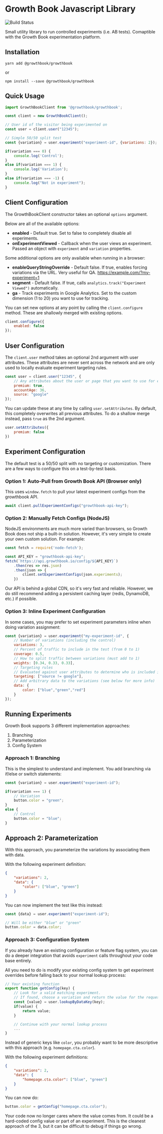 # Growth Book Javascript Library

![Build Status](https://github.com/growthbook/growthbook-js/workflows/Build/badge.svg)

Small utility library to run controlled experiments (i.e. AB tests). Comaptible with the Growth Book experimentation platform.

## Installation

`yarn add @growthbook/growthbook` 

or 

`npm install --save @growthbook/growthbook`

## Quick Usage

```js
import GrowthBookClient from '@growthbook/growthbook';

const client = new GrowthBookClient();

// User id of the visitor being experimented on
const user = client.user("12345");

// Simple 50/50 split test
const {variation} = user.experiment("experiment-id", {variations: 2});

if(variation === 0) {
    console.log('Control');
}
else if(variation === 1) {
    console.log('Variation');
}
else if(variation === -1) {
    console.log("Not in experiment");
}
```

## Client Configuration

The GrowthBookClient constructor takes an optional `options` argument.

Below are all of the available options:

-  **enabled** - Default true. Set to false to completely disable all experiments.
-  **onExperimentViewed** - Callback when the user views an experiment. Passed an object with `experiment` and `variation` properties.

Some additional options are only available when running in a browser:

-  **enableQueryStringOverride** - Default false.  If true, enables forcing variations via the URL.  Very useful for QA.  https://example.com/?my-experiment=1
-  **segment** - Default false. If true, calls `analytics.track("Experiment Viewed")` automatically.
-  **ga** - Track experiments in Google Analytics. Set to the custom dimension (1 to 20) you want to use for tracking.

You can set new options at any point by calling the `client.configure` method. These are shallowly merged with existing options.

```js
client.configure({
    enabled: false
});
```

## User Configuration

The `client.user` method takes an optional 2nd argument with user attributes.  These attributes are never sent across the network and are only used to locally evaluate experiment targeting rules.

```js
const user = client.user("12345", {
    // Any attributes about the user or page that you want to use for experiment targeting
    premium: true,
    accountAge: 36,
    source: "google"
});
```

You can update these at any time by calling `user.setAttributes`. By default, this completely overwrites all previous attributes. To do a 
shallow merge instead, pass `true` as the 2nd argument.

```js
user.setAttributes({
    premium: false
})
```

## Experiment Configuration

The default test is a 50/50 split with no targeting or customization.  There are a few ways to configure this on a test-by-test basis.

### Option 1: Auto-Pull from Growth Book API (Browser only)

This uses `window.fetch` to pull your latest experiment configs from the growthbook API.

```js
await client.pullExperimentConfigs("growthbook-api-key");
```

### Option 2: Manually Fetch Configs (NodeJS)

NodeJS environments are much more varied than browsers, so Growth Book does not ship a built-in solution.  However, 
it's very simple to create your own custom solution.  For example:

```js
const fetch = require('node-fetch');

const API_KEY = "growthbook-api-key";
fetch(`https://api.growthbook.io/config/${API_KEY}`)
    .then(res => res.json)
    .then(json => {
        client.setExperimentConfigs(json.experiments);
    })
```

Our API is behind a global CDN, so it's very fast and reliable.  However, we do still recommend adding a persistent caching layer (redis, DynamoDB, etc.) if possible.

### Option 3: Inline Experiment Configuration

In some cases, you may prefer to set experiment parameters inline when doing variation assignment:

```js
const {variation} = user.experiment("my-experiment-id", {
    // Number of variations (including the control)
    variations: 3,
    // Percent of traffic to include in the test (from 0 to 1)
    coverage: 0.5,
    // How to split traffic between variations (must add to 1)
    weights: [0.34, 0.33, 0.33],
    // Targeting rules
    // Evaluated against user attributes to determine who is included in the test
    targeting: ["source != google"],
    // Add arbitrary data to the variations (see below for more info)
    data: {
        color: ["blue","green","red"]
    }
});
```

## Running Experiments

Growth Book supports 3 different implementation approaches:

1.  Branching
2.  Parameterization
3.  Config System

### Approach 1: Branching

This is the simplest to understand and implement. You add branching via if/else or switch statements:

```js
const {variation} = user.experiment("experiment-id");

if(variation === 1) {
    // Variation
    button.color = "green";
}
else {
    // Control
    button.color = "blue";
}
```

## Approach 2: Parameterization

With this approach, you parameterize the variations by associating them with data.

With the following experiment definition:
```json
{
    "variations": 2,
    "data": {
        "color": ["blue", "green"]
    }
}
```

You can now implement the test like this instead:
```js
const {data} = user.experiment("experiment-id");

// Will be either "blue" or "green"
button.color = data.color;
```

### Approach 3: Configuration System

If you already have an existing configuration or feature flag system, you can do a deeper integration that 
avoids `experiment` calls throughout your code base entirely.

All you need to do is modify your existing config system to get experiment overrides before falling back to your normal lookup process:

```js
// Your existing function
export function getConfig(key) {
    // Look for a valid matching experiment. 
    // If found, choose a variation and return the value for the requested key
    const {value} = user.lookupByDataKey(key);
    if(value) {
        return value;
    }

    // Continue with your normal lookup process
    ...
}
```

Instead of generic keys like `color`, you probably want to be more descriptive with this approach (e.g. `homepage.cta.color`).

With the following experiment definitions:
```json
{
    "variations": 2,
    "data": {
        "homepage.cta.color": ["blue", "green"]
    }
}
```

You can now do:

```js
button.color = getConfig("homepage.cta.color");
```

Your code now no longer cares where the value comes from. It could be a hard-coded config value or part of an experiment.  This is the cleanest approach of the 3, but it can be difficult to debug if things go wrong.